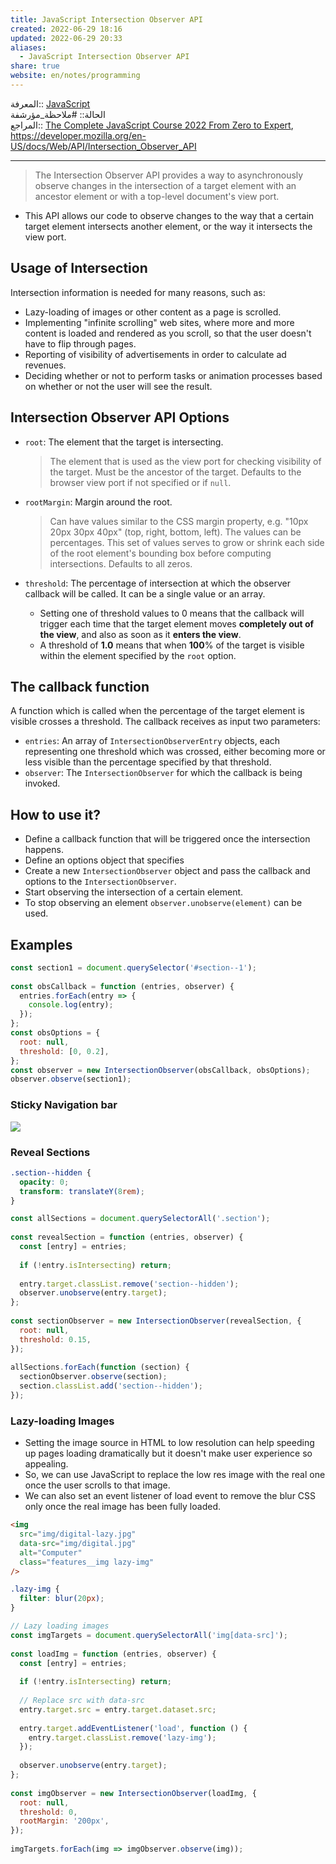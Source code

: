 ```yaml
---  
title: JavaScript Intersection Observer API  
created: 2022-06-29 18:16  
updated: 2022-06-29 20:33  
aliases:  
  - JavaScript Intersection Observer API  
share: true  
website: en/notes/programming  
---  
```

  
المعرفة:: [JavaScript](JavaScript)  
الحالة:: #ملاحظة_مؤرشفة  
المراجع:: [The Complete JavaScript Course 2022 From Zero to Expert](The%20Complete%20JavaScript%20Course%202022%20From%20Zero%20to%20Expert), <https://developer.mozilla.org/en-US/docs/Web/API/Intersection_Observer_API>  
  
---  
  
> The Intersection Observer API provides a way to asynchronously observe changes in the intersection of a target element with an ancestor element or with a top-level document's view port.  
  
- This API allows our code to observe changes to the way that a certain target element intersects another element, or the way it intersects the view port.  
  
## Usage of Intersection  
  
Intersection information is needed for many reasons, such as:  
  
- Lazy-loading of images or other content as a page is scrolled.  
- Implementing "infinite scrolling" web sites, where more and more content is loaded and rendered as you scroll, so that the user doesn't have to flip through pages.  
- Reporting of visibility of advertisements in order to calculate ad revenues.  
- Deciding whether or not to perform tasks or animation processes based on whether or not the user will see the result.  
  
## Intersection Observer API Options  
  
- `root`: The element that the target is intersecting.  
  > The element that is used as the view port for checking visibility of the target. Must be the ancestor of the target. Defaults to the browser view port if not specified or if `null`.  
  
- `rootMargin`: Margin around the root.  
  > Can have values similar to the CSS margin property, e.g. "10px 20px 30px 40px" (top, right, bottom, left). The values can be percentages. This set of values serves to grow or shrink each side of the root element's bounding box before computing intersections. Defaults to all zeros.  
  
- `threshold`: The percentage of intersection at which the observer callback will be called. It can be a single value or an array.  
  - Setting one of threshold values to 0 means that the callback will trigger each time that the target element moves **completely out of the view**, and also as soon as it **enters the view**.  
  - A threshold of **1.0** means that when **100**% of the target is visible within the element specified by the `root` option.  
  
## The callback function  
  
A function which is called when the percentage of the target element is visible crosses a threshold. The callback receives as input two parameters:  
  
- `entries`: An array of `IntersectionObserverEntry` objects, each representing one threshold which was crossed, either becoming more or less visible than the percentage specified by that threshold.  
- `observer`: The `IntersectionObserver` for which the callback is being invoked.  
  
## How to use it?  
  
- Define a callback function that will be triggered once the intersection happens.  
- Define an options object that specifies  
- Create a new `IntersectionObserver` object and pass the callback and options to the `IntersectionObserver`.  
- Start observing the intersection of a certain element.  
- To stop observing an element `observer.unobserve(element)` can be used.  
  
## Examples  
  
```js  
const section1 = document.querySelector('#section--1');  
  
const obsCallback = function (entries, observer) {  
  entries.forEach(entry => {  
    console.log(entry);  
  });  
};  
const obsOptions = {  
  root: null,  
  threshold: [0, 0.2],  
};  
const observer = new IntersectionObserver(obsCallback, obsOptions);  
observer.observe(section1);  
```  
  
### Sticky Navigation bar  
  
![](,%20JavaScript%20Sticky%20Navigation%20bar#Using%20Intersection%20Observer%20API)  
  
### Reveal Sections  
  
```css  
.section--hidden {  
  opacity: 0;  
  transform: translateY(8rem);  
}  
```  
  
```js  
const allSections = document.querySelectorAll('.section');  
  
const revealSection = function (entries, observer) {  
  const [entry] = entries;  
  
  if (!entry.isIntersecting) return;  
  
  entry.target.classList.remove('section--hidden');  
  observer.unobserve(entry.target);  
};  
  
const sectionObserver = new IntersectionObserver(revealSection, {  
  root: null,  
  threshold: 0.15,  
});  
  
allSections.forEach(function (section) {  
  sectionObserver.observe(section);  
  section.classList.add('section--hidden');  
});  
```  
  
### Lazy-loading Images  
  
- Setting the image source in HTML to low resolution can help speeding up pages loading dramatically but it doesn't make user experience so appealing.  
- So, we can use JavaScript to replace the low res image with the real one once the user scrolls to that image.  
- We can also set an event listener of load event to remove the blur CSS only once the real image has been fully loaded.  
  
```html  
<img  
  src="img/digital-lazy.jpg"  
  data-src="img/digital.jpg"  
  alt="Computer"  
  class="features__img lazy-img"  
/>  
```  
  
```css  
.lazy-img {  
  filter: blur(20px);  
}  
```  
  
```js  
// Lazy loading images  
const imgTargets = document.querySelectorAll('img[data-src]');  
  
const loadImg = function (entries, observer) {  
  const [entry] = entries;  
  
  if (!entry.isIntersecting) return;  
  
  // Replace src with data-src  
  entry.target.src = entry.target.dataset.src;  
  
  entry.target.addEventListener('load', function () {  
    entry.target.classList.remove('lazy-img');  
  });  
  
  observer.unobserve(entry.target);  
};  
  
const imgObserver = new IntersectionObserver(loadImg, {  
  root: null,  
  threshold: 0,  
  rootMargin: '200px',  
});  
  
imgTargets.forEach(img => imgObserver.observe(img));  
```  
